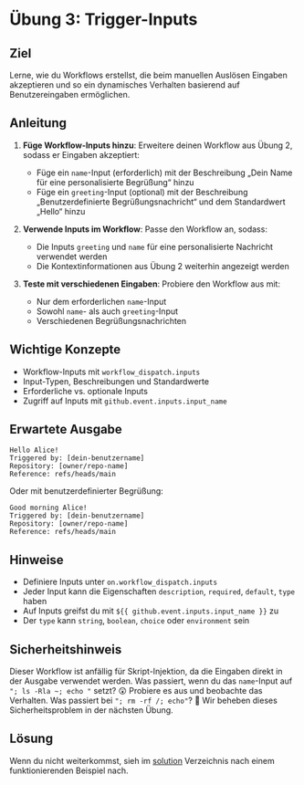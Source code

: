 # Übung 3: Trigger-Inputs

## Ziel
Lerne, wie du Workflows erstellst, die beim manuellen Auslösen Eingaben akzeptieren und so ein dynamisches Verhalten basierend auf Benutzereingaben ermöglichen.

## Anleitung

1. **Füge Workflow-Inputs hinzu**: Erweitere deinen Workflow aus Übung 2, sodass er Eingaben akzeptiert:
   - Füge ein `name`-Input (erforderlich) mit der Beschreibung „Dein Name für eine personalisierte Begrüßung“ hinzu
   - Füge ein `greeting`-Input (optional) mit der Beschreibung „Benutzerdefinierte Begrüßungsnachricht“ und dem Standardwert „Hello“ hinzu

2. **Verwende Inputs im Workflow**: Passe den Workflow an, sodass:
   - Die Inputs `greeting` und `name` für eine personalisierte Nachricht verwendet werden
   - Die Kontextinformationen aus Übung 2 weiterhin angezeigt werden

3. **Teste mit verschiedenen Eingaben**: Probiere den Workflow aus mit:
   - Nur dem erforderlichen `name`-Input
   - Sowohl `name`- als auch `greeting`-Input
   - Verschiedenen Begrüßungsnachrichten

## Wichtige Konzepte
- Workflow-Inputs mit `workflow_dispatch.inputs`
- Input-Typen, Beschreibungen und Standardwerte
- Erforderliche vs. optionale Inputs
- Zugriff auf Inputs mit `github.event.inputs.input_name`

## Erwartete Ausgabe
```
Hello Alice!
Triggered by: [dein-benutzername]
Repository: [owner/repo-name]
Reference: refs/heads/main
```

Oder mit benutzerdefinierter Begrüßung:
```
Good morning Alice!
Triggered by: [dein-benutzername]
Repository: [owner/repo-name]
Reference: refs/heads/main
```

## Hinweise
- Definiere Inputs unter `on.workflow_dispatch.inputs`
- Jeder Input kann die Eigenschaften `description`, `required`, `default`, `type` haben
- Auf Inputs greifst du mit `${{ github.event.inputs.input_name }}` zu
- Der `type` kann `string`, `boolean`, `choice` oder `environment` sein

## Sicherheitshinweis
Dieser Workflow ist anfällig für Skript-Injektion, da die Eingaben direkt in der Ausgabe verwendet werden. Was passiert, wenn du das `name`-Input auf `"; ls -Rla ~; echo "` setzt? 😲 Probiere es aus und beobachte das Verhalten. Was passiert bei `"; rm -rf /; echo"`? 🫣 Wir beheben dieses Sicherheitsproblem in der nächsten Übung.

## Lösung
Wenn du nicht weiterkommst, sieh im [solution](../../solutions/03-trigger-inputs/) Verzeichnis nach einem funktionierenden Beispiel nach.
